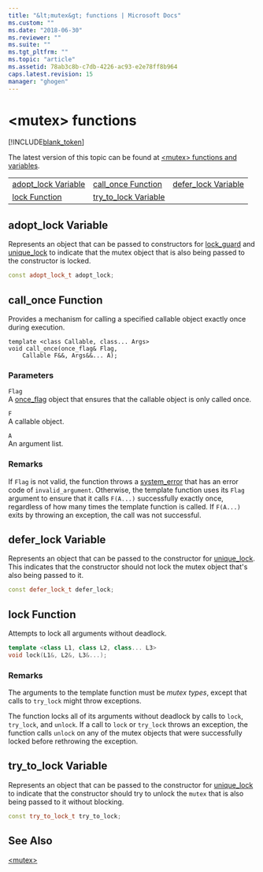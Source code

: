 ```yaml
---
title: "&lt;mutex&gt; functions | Microsoft Docs"
ms.custom: ""
ms.date: "2018-06-30"
ms.reviewer: ""
ms.suite: ""
ms.tgt_pltfrm: ""
ms.topic: "article"
ms.assetid: 78ab3c8b-c7db-4226-ac93-e2e78ff8b964
caps.latest.revision: 15
manager: "ghogen"
---
```

# &lt;mutex&gt; functions
[!INCLUDE[blank_token](../includes/blank-token.md)]

The latest version of this topic can be found at [&lt;mutex&gt; functions and variables](https://docs.microsoft.com/cpp/standard-library/mutex-functions).  
  
||||
|-|-|-|
|[adopt_lock Variable](#adopt_lock_variable)|[call_once Function](#call_once_function)|[defer_lock Variable](#defer_lock_variable)|  
|[lock Function](#lock_function)|[try_to_lock Variable](#try_to_lock_variable)|  
  
##  <a name="adopt_lock_variable"></a>  adopt_lock Variable  
 Represents an object that can be passed to constructors for [lock_guard](../standard-library/lock-guard-class.md) and [unique_lock](../standard-library/unique-lock-class.md) to indicate that the mutex object that is also being passed to the constructor is locked.  
  
```cpp
const adopt_lock_t adopt_lock;
```  
  
##  <a name="call_once_function"></a>  call_once Function  
 Provides a mechanism for calling a specified callable object exactly once during execution.  
  
```
template <class Callable, class... Args>
void call_once(once_flag& Flag,
    Callable F&&, Args&&... A);
```  
  
### Parameters  
 `Flag`  
 A [once_flag](../standard-library/once-flag-structure.md) object that ensures that the callable object is only called once.  
  
 `F`  
 A callable object.  
  
 `A`  
 An argument list.  
  
### Remarks  
 If `Flag` is not valid, the function throws a [system_error](../standard-library/system-error-class.md) that has an error code of `invalid_argument`. Otherwise, the template function uses its `Flag` argument to ensure that it calls `F(A...)` successfully exactly once, regardless of how many times the template function is called. If `F(A...)` exits by throwing an exception, the call was not successful.  
  
##  <a name="defer_lock_variable"></a>  defer_lock Variable  
 Represents an object that can be passed to the constructor for [unique_lock](../standard-library/unique-lock-class.md). This indicates that the constructor should not lock the mutex object that's also being passed to it.  
  
```cpp
const defer_lock_t defer_lock;
```  
  
##  <a name="lock_function"></a>  lock Function  
 Attempts to lock all arguments without deadlock.  
  
```cpp
template <class L1, class L2, class... L3>
void lock(L1&, L2&, L3&...);
```  
  
### Remarks  
 The arguments to the template function must be *mutex types*, except that calls to `try_lock` might throw exceptions.  
  
 The function locks all of its arguments without deadlock by calls to `lock`, `try_lock`, and `unlock`. If a call to `lock` or `try_lock` throws an exception, the function calls `unlock` on any of the mutex objects that were successfully locked before rethrowing the exception.  
  
##  <a name="try_to_lock_variable"></a>  try_to_lock Variable  
 Represents an object that can be passed to the constructor for [unique_lock](../standard-library/unique-lock-class.md) to indicate that the constructor should try to unlock the `mutex` that is also being passed to it without blocking.  
  
```cpp
const try_to_lock_t try_to_lock;
```  
  
## See Also  
 [\<mutex>](../standard-library/mutex.md)







